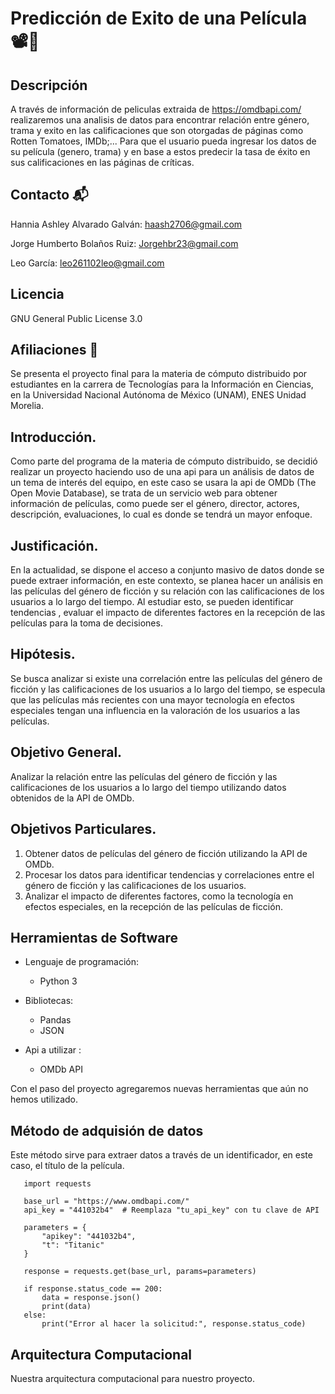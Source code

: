 # Predicción de Exito de una Película 📽️🍿

## Descripción

A través de información de peliculas extraida de https://omdbapi.com/ realizaremos una analisis de datos para encontrar relación entre género, trama y exito en las calificaciones que son otorgadas de páginas como Rotten Tomatoes, IMDb;... Para que el usuario pueda ingresar los datos de su película (genero, trama) y en base a estos predecir la tasa de éxito en sus calificaciones en las páginas de críticas.

## Contacto 📬

Hannia Ashley Alvarado Galván: haash2706@gmail.com

Jorge Humberto Bolaños Ruiz: Jorgehbr23@gmail.com

Leo García: leo261102leo@gmail.com

## Licencia 

 GNU General Public License 3.0
## Afiliaciones 👥

Se presenta el proyecto final para la materia de cómputo distribuido por estudiantes en la carrera de Tecnologías para la Información en Ciencias, en la Universidad Nacional Autónoma de México (UNAM), ENES Unidad Morelia. 

## Introducción. 

Como parte del programa de la materia de cómputo distribuido, se decidió realizar un proyecto haciendo uso de una api para un análisis de datos de un tema de interés del equipo, en este caso se usara la api de OMDb (The Open Movie Database), se trata de un servicio web para obtener información de películas, como puede ser el género, director, actores, descripción, evaluaciones, lo cual es donde se tendrá un mayor enfoque.


## Justificación.

En la actualidad, se dispone el acceso a conjunto masivo de datos donde se puede extraer información, en este contexto, se planea hacer un análisis en las películas del género de ficción y su relación con las calificaciones de los usuarios a lo largo del tiempo. Al estudiar esto, se pueden identificar tendencias , evaluar el impacto de diferentes factores en la recepción de las películas para la toma de decisiones. 

## Hipótesis.

Se busca analizar si existe una correlación entre las películas del género de ficción y las calificaciones de los usuarios a lo largo del tiempo, se especula que las películas más recientes con una mayor tecnología en efectos especiales tengan una influencia en la valoración de los usuarios a las películas.

## Objetivo General.

Analizar la relación entre las películas del género de ficción y las calificaciones de los usuarios a lo largo del tiempo utilizando datos obtenidos de la API de OMDb.

## Objetivos Particulares.

1. Obtener datos de películas del género de ficción utilizando la API de OMDb.
2. Procesar los datos para identificar tendencias y correlaciones entre el género de ficción y las calificaciones de los usuarios.
3. Analizar el impacto de diferentes factores, como la tecnología en efectos especiales, en la recepción de las películas de ficción.


## Herramientas de Software

- Lenguaje de programación:
  - Python 3

  
- Bibliotecas:
  - Pandas
  - JSON

- Api a utilizar : 
  - OMDb API

Con el paso del proyecto agregaremos nuevas herramientas que aún no hemos utilizado. 

## Método de adquisión de datos

Este método sirve para extraer datos a través de un identificador, en este caso, el título de la película.
       
       import requests
       
       base_url = "https://www.omdbapi.com/"
       api_key = "441032b4"  # Reemplaza "tu_api_key" con tu clave de API
       
       parameters = {
           "apikey": "441032b4",
           "t": "Titanic"
       }
       
       response = requests.get(base_url, params=parameters)
       
       if response.status_code == 200:
           data = response.json()
           print(data)
       else:
           print("Error al hacer la solicitud:", response.status_code)

## Arquitectura Computacional

Nuestra arquitectura computacional para nuestro proyecto.
